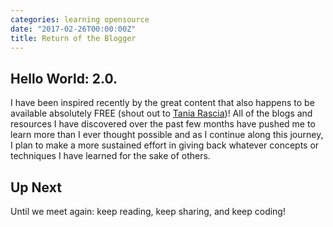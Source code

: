 ```yaml
---
categories: learning opensource
date: "2017-02-26T00:00:00Z"
title: Return of the Blogger
---
```


<h2>Hello World: 2.0.</h2>

I have been inspired recently by the great content that also happens to be available absolutely FREE (shout out to <a href="https://www.taniarascia.com/">Tania Rascia</a>)!
All of the blogs and resources I have discovered over the past few months have pushed me to learn more than I ever thought possible and 
as I continue along this journey, I plan to make a more sustained effort in giving back whatever concepts or techniques I have learned for the sake of others.

<h2>Up Next</h2>

Until we meet again: keep reading, keep sharing, and keep coding!


